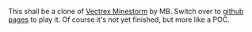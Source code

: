 This shall be a clone of [Vectrex Minestorm](https://en.wikipedia.org/wiki/Mine_Storm) by MB.
Switch over to [github pages](https://godrin.github.io/webtrex) to play it.
Of course it's not yet finished, but more like a POC.


